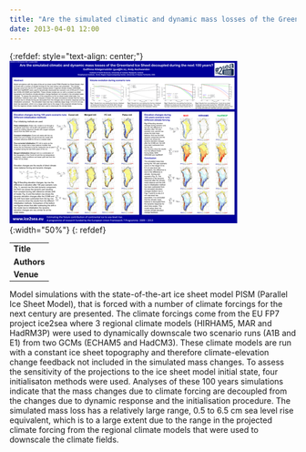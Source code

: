 ```yaml
---
title: "Are the simulated climatic and dynamic mass losses of the Greenland Ice Sheet decoupled during the next 100 years?"
date: 2013-04-01 12:00
---
```


{:refdef: style="text-align: center;"}
![](/img/applications/egu_2013.png){:width="50%"}
{: refdef}


||
|-
| **Title** | [Are the simulated climatic and dynamic mass losses of the Greenland Ice Sheet decoupled during the next 100 years?](https://raw.githubusercontent.com/pism/uaf-iceflow/gh-pages/egu_2013.pdf) |
| **Authors** | Guðfinna Aðalgeirsdóttir and Andy Aschwanden |
| **Venue** |  [EGU 2013](http://www.egu2013.eu/)  |

Model simulations with the state-of-the-art ice sheet model PISM (Parallel Ice Sheet Model), that is forced with a number of climate forcings for the next century are presented. The climate forcings come from the EU FP7 project ice2sea where 3 regional climate models (HIRHAM5, MAR and HadRM3P) were used to dynamically downscale two scenario runs (A1B and E1) from two GCMs (ECHAM5 and HadCM3). These climate models are run with a constant ice sheet topography and therefore climate-elevation change feedback not included in the simulated mass changes.
To assess the sensitivity of the projections to the ice sheet model initial state, four initialisaton methods were used. Analyses of these 100 years simulations indicate that the mass changes due to climate forcing are decoupled from the changes due to dynamic response and the initialisation procedure. The simulated mass loss has a relatively large range, 0.5 to 6.5 cm sea level rise equivalent, which is to a large extent due to the range in the projected climate forcing from the regional climate models that were used to downscale the climate fields.

